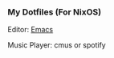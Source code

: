 ### My Dotfiles (For NixOS)
Editor: [Emacs](https://github.com/alexzsk/glomacs)

Music Player: cmus or spotify
